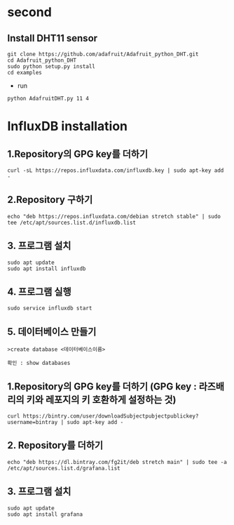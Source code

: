 # second

## Install DHT11 sensor
```
git clone https://github.com/adafruit/Adafruit_python_DHT.git
cd Adafruit_python_DHT
sudo python setup.py install
cd examples
```

- run
```
python AdafruitDHT.py 11 4
```

# InfluxDB installation

## 1.Repository의 GPG key를 더하기
```
curl -sL https://repos.influxdata.com/influxdb.key | sudo apt-key add -
```
## 2.Repository 구하기
```
echo "deb https://repos.influxdata.com/debian stretch stable" | sudo tee /etc/apt/sources.list.d/influxdb.list 
```
## 3. 프로그램 설치
```
sudo apt update
sudo apt install influxdb
```
## 4. 프로그램 실행
```
sudo service influxdb start
```

## 5. 데이터베이스 만들기 
``` 
>create database <데이터베이스이름>
```
```
확인 : show databases
```

## 1.Repository의 GPG key를 더하기 (GPG key : 라즈배리의 키와 레포지의 키 호환하게 설정하는 것)
```
curl https://bintry.com/user/downloadSubjectpubjectpublickey?username=bintray | sudo apt-key add -
```

## 2. Repository를 더하기 
```
echo "deb https://dl.bintray.com/fg2it/deb stretch main" | sudo tee -a /etc/apt/sources.list.d/grafana.list
```

## 3. 프로그램 설치 
```
sudo apt update
sudo apt install grafana
```





